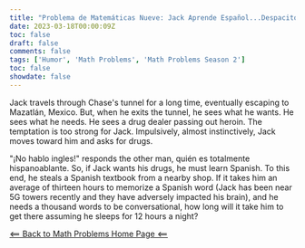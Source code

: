 ```yaml
---
title: "Problema de Matemáticas Nueve: Jack Aprende Español...Despacito"
date: 2023-03-18T00:00:09Z
toc: false
draft: false
comments: false
tags: ['Humor', 'Math Problems', 'Math Problems Season 2']
toc: false
showdate: false
---
```


Jack travels through Chase's tunnel for a long time, eventually escaping to Mazatlán, Mexico. But, when he exits the tunnel, he sees what he wants. He sees what he needs. He sees a drug dealer passing out heroin. The temptation is too strong for Jack. Impulsively, almost instinctively, Jack moves toward him and asks for drugs. 

"¡No hablo ingles!" responds the other man, quién es totalmente hispanoablante. So, if Jack wants his drugs, he must learn Spanish. To this end, he steals a Spanish textbook from a nearby shop. If it takes him an average of thirteen hours to memorize a Spanish word (Jack has been near 5G towers recently and they have adversely impacted his brain), and he needs a thousand words to be conversational, how long will it take him to get there assuming he sleeps for 12 hours a night? 

[<== Back to Math Problems Home Page <==](/humor/problems/#season-two-twilight-of-the-wiki-god)
